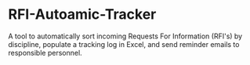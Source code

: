 # RFI-Autoamic-Tracker
A tool to automatically sort incoming Requests For Information (RFI's) by discipline, populate a tracking log in Excel, and send reminder emails to responsible personnel.
